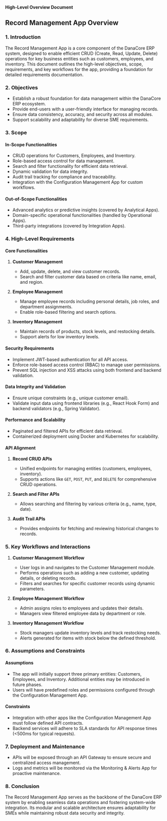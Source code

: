 **High-Level Overview Document**

## Record Management App Overview

### 1. Introduction
The Record Management App is a core component of the DanaCore ERP system, designed to enable efficient CRUD (Create, Read, Update, Delete) operations for key business entities such as customers, employees, and inventory. This document outlines the high-level objectives, scope, requirements, and key workflows for the app, providing a foundation for detailed requirements documentation.

### 2. Objectives
- Establish a robust foundation for data management within the DanaCore ERP ecosystem.
- Provide end-users with a user-friendly interface for managing records.
- Ensure data consistency, accuracy, and security across all modules.
- Support scalability and adaptability for diverse SME requirements.

### 3. Scope
#### In-Scope Functionalities
- CRUD operations for Customers, Employees, and Inventory.
- Role-based access control for data management.
- Search and filter functionality for efficient data retrieval.
- Dynamic validation for data integrity.
- Audit trail tracking for compliance and traceability.
- Integration with the Configuration Management App for custom workflows.

#### Out-of-Scope Functionalities
- Advanced analytics or predictive insights (covered by Analytical Apps).
- Domain-specific operational functionalities (handled by Operational Apps).
- Third-party integrations (covered by Integration Apps).

### 4. High-Level Requirements
#### Core Functionalities
1. **Customer Management**
   - Add, update, delete, and view customer records.
   - Search and filter customer data based on criteria like name, email, and region.

2. **Employee Management**
   - Manage employee records including personal details, job roles, and department assignments.
   - Enable role-based filtering and search options.

3. **Inventory Management**
   - Maintain records of products, stock levels, and restocking details.
   - Support alerts for low inventory levels.

#### Security Requirements
- Implement JWT-based authentication for all API access.
- Enforce role-based access control (RBAC) to manage user permissions.
- Prevent SQL injection and XSS attacks using both frontend and backend validation.

#### Data Integrity and Validation
- Ensure unique constraints (e.g., unique customer email).
- Validate input data using frontend libraries (e.g., React Hook Form) and backend validators (e.g., Spring Validator).

#### Performance and Scalability
- Paginated and filtered APIs for efficient data retrieval.
- Containerized deployment using Docker and Kubernetes for scalability.

#### API Alignment
1. **Record CRUD APIs**
   - Unified endpoints for managing entities (customers, employees, inventory).
   - Supports actions like `GET`, `POST`, `PUT`, and `DELETE` for comprehensive CRUD operations.

2. **Search and Filter APIs**
   - Allows searching and filtering by various criteria (e.g., name, type, date).

3. **Audit Trail APIs**
   - Provides endpoints for fetching and reviewing historical changes to records.

### 5. Key Workflows and Interactions
1. **Customer Management Workflow**
   - User logs in and navigates to the Customer Management module.
   - Performs operations such as adding a new customer, updating details, or deleting records.
   - Filters and searches for specific customer records using dynamic parameters.

2. **Employee Management Workflow**
   - Admin assigns roles to employees and updates their details.
   - Managers view filtered employee data by department or role.

3. **Inventory Management Workflow**
   - Stock managers update inventory levels and track restocking needs.
   - Alerts generated for items with stock below the defined threshold.

### 6. Assumptions and Constraints
#### Assumptions
- The app will initially support three primary entities: Customers, Employees, and Inventory. Additional entities may be introduced in future phases.
- Users will have predefined roles and permissions configured through the Configuration Management App.

#### Constraints
- Integration with other apps like the Configuration Management App must follow defined API contracts.
- Backend services will adhere to SLA standards for API response times (<500ms for typical requests).

### 7. Deployment and Maintenance
- APIs will be exposed through an API Gateway to ensure secure and centralized access management.
- Logs and metrics will be monitored via the Monitoring & Alerts App for proactive maintenance.

### 8. Conclusion
The Record Management App serves as the backbone of the DanaCore ERP system by enabling seamless data operations and fostering system-wide integration. Its modular and scalable architecture ensures adaptability for SMEs while maintaining robust data security and integrity.
